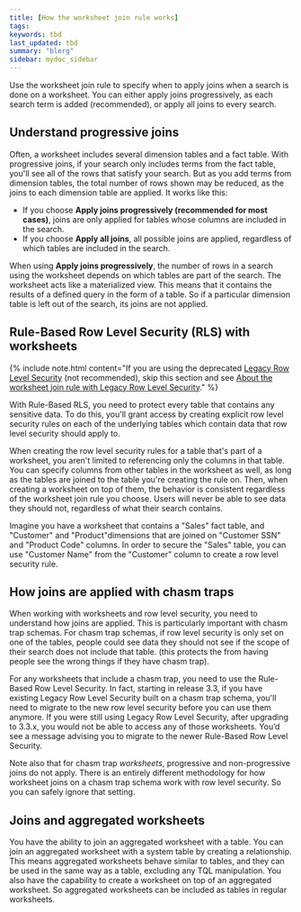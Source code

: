 ```yaml
---
title: [How the worksheet join rule works]
tags:
keywords: tbd
last_updated: tbd
summary: "blerg"
sidebar: mydoc_sidebar
---
```

Use the worksheet join rule to specify when to apply joins when a search is done on a worksheet. You can either apply joins progressively, as each search term is added (recommended), or apply all joins to every search.

## Understand progressive joins

Often, a worksheet includes several dimension tables and a fact table. With progressive joins, if your search only includes terms from the fact table, you'll see all of the rows that satisfy your search. But as you add terms from dimension tables, the total number of rows shown may be reduced, as the joins to each dimension table are applied. It works like this:

-   If you choose **Apply joins progressively (recommended for most cases)**, joins are only applied for tables whose columns are included in the search.
-   If you choose **Apply all joins**, all possible joins are applied, regardless of which tables are included in the search.

When using **Apply joins progressively**, the number of rows in a search using the worksheet depends on which tables are part of the search. The worksheet acts like a materialized view. This means that it contains the results of a defined query in the form of a table. So if a particular dimension table is left out of the search, its joins are not applied.

## Rule-Based Row Level Security (RLS) with worksheets

{% include note.html content="If you are using the deprecated [Legacy Row Level Security](../data_security/legacy_row_security.html#) (not recommended), skip this section and see [About the worksheet join rule with Legacy Row Level Security](joins_and_row_level_security.html#)." %}

With Rule-Based RLS, you need to protect every table that contains any sensitive data. To do this, you'll grant access by creating explicit row level security rules on each of the underlying tables which contain data that row level security should apply to.

When creating the row level security rules for a table that's part of a worksheet, you aren't limited to referencing only the columns in that table. You can specify columns from other tables in the worksheet as well, as long as the tables are joined to the table you're creating the rule on. Then, when creating a worksheet on top of them, the behavior is consistent regardless of the worksheet join rule you choose. Users will never be able to see data they should not, regardless of what their search contains.

Imagine you have a worksheet that contains a "Sales" fact table, and "Customer" and "Product"dimensions that are joined on "Customer SSN" and "Product Code" columns. In order to secure the "Sales" table, you can use "Customer Name" from the "Customer" column to create a row level security rule.

## How joins are applied with chasm traps

When working with worksheets and row level security, you need to understand how joins are applied. This is particularly important with chasm trap schemas. For chasm trap schemas, if row level security is only set on one of the tables, people could see data they should not see if the scope of their search does not include that table. (this protects the from having people see the wrong things if they have chasm trap).

For any worksheets that include a chasm trap, you need to use the Rule-Based Row Level Security. In fact, starting in release 3.3, if you have existing Legacy Row Level Security built on a chasm trap schema, you'll need to migrate to the new row level security before you can use them anymore. If you were still using Legacy Row Level Security, after upgrading to 3.3.x, you would not be able to access any of those worksheets. You’d see a message advising you to migrate to the newer Rule-Based Row Level Security.

Note also that for chasm trap _worksheets_, progressive and non-progressive joins do not apply. There is an entirely different methodology for how worksheet joins on a chasm trap schema work with row level security. So you can safely ignore that setting.


## Joins and aggregated worksheets

You have the ability to join an aggregated worksheet with a table. You can join an aggregated worksheet with a system table by creating a relationship. This means aggregated worksheets behave similar to tables, and they can be used in the same way as a table, excluding any TQL manipulation. You also have the capability to create a worksheet on top of an aggregated worksheet. So aggregated worksheets can be included as tables in regular worksheets.

